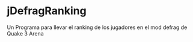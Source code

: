 # jDefragRanking
Un Programa para llevar el ranking de los jugadores en el mod defrag de Quake 3 Arena
